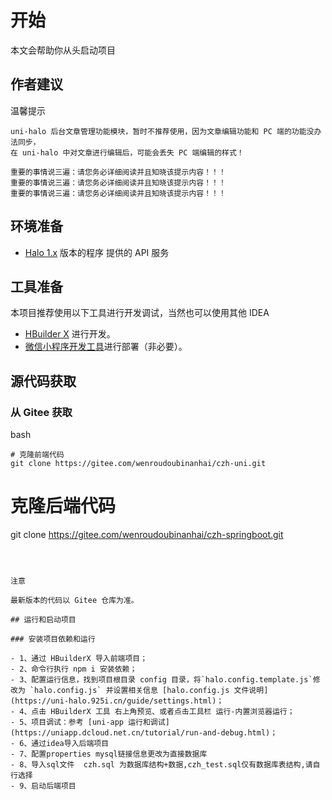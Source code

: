 # 开始

本文会帮助你从头启动项目

## 作者建议

温馨提示
```
uni-halo 后台文章管理功能模块，暂时不推荐使用，因为文章编辑功能和 PC 端的功能没办法同步，
在 uni-halo 中对文章进行编辑后，可能会丢失 PC 端编辑的样式！

重要的事情说三遍：请您务必详细阅读并且知晓该提示内容！！！
重要的事情说三遍：请您务必详细阅读并且知晓该提示内容！！！
重要的事情说三遍：请您务必详细阅读并且知晓该提示内容！！！
```
## 环境准备

- [Halo 1.x](https://halo.run/) 版本的程序 提供的 API 服务

## 工具准备

本项目推荐使用以下工具进行开发调试，当然也可以使用其他 IDEA

- [HBuilder X](https://www.dcloud.io/hbuilderx.html) 进行开发。
- [微信小程序开发工具](https://developers.weixin.qq.com/miniprogram/dev/devtools/download.html)进行部署（非必要）。

## 源代码获取

### 从 Gitee 获取

bash

```
# 克隆前端代码
git clone https://gitee.com/wenroudoubinanhai/czh-uni.git
```
# 克隆后端代码
git clone https://gitee.com/wenroudoubinanhai/czh-springboot.git
```



注意

最新版本的代码以 Gitee 仓库为准。

## 运行和启动项目

### 安装项目依赖和运行

- 1、通过 HBuilderX 导入前端项目；
- 2、命令行执行 npm i 安装依赖；
- 3、配置运行信息，找到项目根目录 config 目录，将`halo.config.template.js`修改为 `halo.config.js` 并设置相关信息 [halo.config.js 文件说明](https://uni-halo.925i.cn/guide/settings.html)；
- 4、点击 HBuilderX 工具 右上角预览、或者点击工具栏 运行-内置浏览器运行；
- 5、项目调试：参考 [uni-app 运行和调试](https://uniapp.dcloud.net.cn/tutorial/run-and-debug.html)；
- 6、通过idea导入后端项目
- 7、配置properties mysql链接信息更改为直接数据库
- 8、导入sql文件  czh.sql 为数据库结构+数据,czh_test.sql仅有数据库表结构,请自行选择
- 9、启动后端项目

